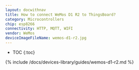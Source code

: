 ```yaml
---
layout: docwithnav
title: How to connect WeMos D1 R2 to ThingsBoard?
category: Microcontrollers
chip: esp8266
connectivity: HTTP, MQTT, WIFI
vendor: WeMos
deviceImageFileName: wemos-d1-r2.jpg
---
```


* TOC
{:toc}

{% include /docs/devices-library/guides/wemos-d1-r2.md %}
